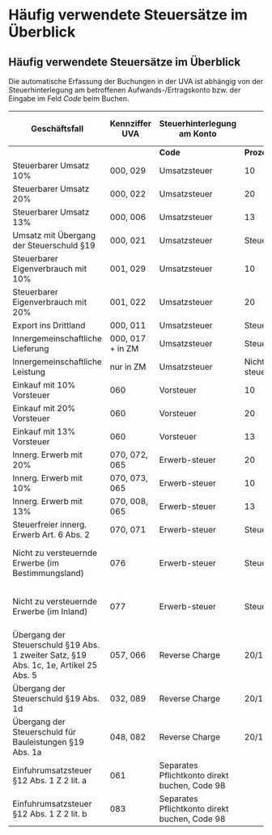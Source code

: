 # Häufig verwendete Steuersätze im Überblick

## Häufig verwendete Steuersätze im Überblick


Die automatische Erfassung der Buchungen in der UVA ist abhängig von der Steuerhinterlegung am betroffenen Aufwands-/Ertragskonto bzw. der Eingabe im Feld *Code* beim Buchen.


| **Geschäftsfall** | **Kennziffer** **UVA** | **Steuerhinterlegung** **am** **Konto** |  |  | **Eingabe** **im Buchungsdialog** **(Feld Code)** | **Anzeige** **Journal/Konto** |
| --- | --- | --- | --- | --- | --- | --- |
|  |  | **Code** | **Prozentsatz** | **Steuertyp** |  |  |
| Steuerbarer Umsatz 10% | &#48;00, 029 | Umsatzsteuer | &#49;0 | \- | &#49;0 | M10 |
| Steuerbarer Umsatz 20% | &#48;00, 022 | Umsatzsteuer | &#50;0 | \- | &#50;0 | M20 |
| Steuerbarer Umsatz 13% | &#48;00, 006 | Umsatzsteuer | &#49;3 | \- | &#49;3 | M13 |
| Umsatz mit Übergang der Steuerschuld §19 | &#48;00, 021 | Umsatzsteuer | Steuerfrei | Umsätze aus Bauleistungen | B01 | B01 |
| Steuerbarer Eigenverbrauch mit 10% | &#48;01, 029 | Umsatzsteuer | &#49;0 |  | EV10 | EV10 |
| Steuerbarer Eigenverbrauch mit 20% | &#48;01, 022 | Umsatzsteuer | &#50;0 |  | EV20 | EV20 |
| Export ins Drittland | &#48;00, 011 | Umsatzsteuer | Steuerfrei | Export | &#48;1 | M01 |
| Innergemeinschaftliche Lieferung | &#48;00, 017 + in ZM | Umsatzsteuer | Steuerfrei | ig Lieferung | &#48;2 | M02 |
| Innergemeinschaftliche Leistung | nur in ZM | Umsatzsteuer | Nicht steuerbar | Dienstleistungen in EU | &#48;3 | M03 |
| Einkauf mit 10% Vorsteuer | &#48;60 | Vorsteuer | &#49;0 | \- | &#49;0 | V10 |
| Einkauf mit 20% Vorsteuer | &#48;60 | Vorsteuer | &#50;0 | \- | &#50;0 | V20 |
| Einkauf mit 13% Vorsteuer | &#48;60 | Vorsteuer | &#49;3 | \- | &#49;3 | V13 |
| Innerg. Erwerb mit 20% | &#48;70, 072, 065 | Erwerb-steuer | &#50;0 | Innerg. Erwerb | E20 | E20 |
| Innerg. Erwerb mit 10% | &#48;70, 073, 065 | Erwerb-steuer | &#49;0 | Innerg. Erwerb | E10 | E10 |
| Innerg. Erwerb mit 13% | &#48;70, 008, 065 | Erwerb-steuer | &#49;3 | Innerg. Erwerb | E13 | E13 |
| Steuerfreier innerg. Erwerb Art. 6 Abs. 2 | &#48;70, 071 | Erwerb-steuer | Steuerfrei | Innerg. Erwerb - steuerfrei | E01 | E01 |
| Nicht zu versteuernde Erwerbe (im Bestimmungsland) | &#48;76 | Erwerb-steuer | Steuerfrei | Nicht zu versteuernder Erwerb -im Bestimmungsland | E03 | E03 |
| Nicht zu versteuernde Erwerbe (im Inland) | &#48;77 | Erwerb-steuer | Steuerfrei | Nicht zu versteuernder Erwerb – im Inland | E02 | E02 |
| Übergang der Steuerschuld §19 Abs. 1 zweiter Satz, §19 Abs. 1c, 1e, Artikel 25 Abs. 5 | &#48;57, 066 | Reverse Charge | &#50;0/19/13/10 | Reverse Charge Ausland | Ü20/19/13/10 | Ü20/19/13/10 |
| Übergang der Steuerschuld §19 Abs. 1d | &#48;32, 089 | Reverse Charge | &#50;0/19/13/10 | USt Schrott und Abfallstoffe | S20/19/13/10 | S20/19/13/10 |
| Übergang der Steuerschuld für Bauleistungen §19 Abs. 1a | &#48;48, 082 | Reverse Charge | &#50;0/19/13/10 | Bauleistung | B20/19/13/10 | B20/19/13/10 |
| Einfuhrumsatzsteuer §12 Abs. 1 Z 2 lit. a | &#48;61 | Separates Pflichtkonto direkt buchen, Code 98 |  |  |  |  |
| Einfuhrumsatzsteuer §12 Abs. 1 Z 2 lit. b | &#48;83 | Separates Pflichtkonto direkt buchen, Code 98 |  |  |  |  |



